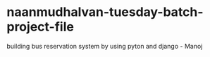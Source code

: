 # naanmudhalvan-tuesday-batch-project-file
building bus reservation system by using pyton and django - Manoj

